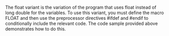 
The float variant is the variation of the program that uses float instead of long double for the variables. To use this variant, you must define the macro FLOAT and then use the preprocessor directives #ifdef and #endif to conditionally include the relevant code. The code sample provided above demonstrates how to do this.
